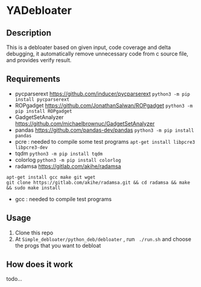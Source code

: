 # YADebloater
## Description
This is a debloater based on given input, code coverage and delta debugging, it automatically remove unnecessary code from c source file, and provides verify result.

## Requirements
- pycparserext https://github.com/inducer/pycparserext `python3 -m pip install pycparserext `
- ROPgadget https://github.com/JonathanSalwan/ROPgadget `python3 -m pip install ROPgadget`
- GadgetSetAnalyzer https://github.com/michaelbrownuc/GadgetSetAnalyzer
- pandas https://github.com/pandas-dev/pandas `python3 -m pip install pandas`
- pcre : needed to compile some test programs `apt-get install libpcre3 libpcre3-dev`
- tqdm `python3 -m pip install tqdm`
- colorlog `python3 -m pip install colorlog`
- radamsa https://gitlab.com/akihe/radamsa 
```
apt-get install gcc make git wget
git clone https://gitlab.com/akihe/radamsa.git && cd radamsa && make && sudo make install 
```
- gcc : needed to compile test programs

## Usage
1. Clone this repo
2. At ` Simple_debloater/python_deb/debloater ` , run ` ./run.sh` and choose the progs that you want to debloat

## How does it work
todo...
